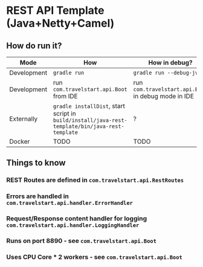 REST API Template (Java+Netty+Camel)
=====================================

## How do run it?

Mode | How | How in debug?
--- | --- | ---
Development | `gradle run` | `gradle run --debug-jvm`
Development | run `com.travelstart.api.Boot` from IDE | run `com.travelstart.api.Boot` in debug mode in IDE
Externally | `gradle installDist`, start script in `build/install/java-rest-template/bin/java-rest-template` | ? 
Docker | TODO | TODO

## Things to know

### REST Routes are defined in `com.travelstart.api.RestRoutes`
### Errors are handled in `com.travelstart.api.handler.ErrorHandler`
### Request/Response content handler for logging `com.travelstart.api.handler.LoggingHandler`
### Runs on port 8890 - see `com.travelstart.api.Boot`
### Uses CPU Core * 2 workers - see `com.travelstart.api.Boot`

